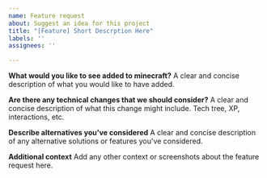```yaml
---
name: Feature request
about: Suggest an idea for this project
title: "[Feature] Short Descrption Here"
labels: ''
assignees: ''

---
```


**What would you like to see added to minecraft?**
A clear and concise description of what you would like to have added.

**Are there any technical changes that we should consider?**
A clear and concise description of what this change might include. Tech tree, XP, interactions, etc.

**Describe alternatives you've considered**
A clear and concise description of any alternative solutions or features you've considered.

**Additional context**
Add any other context or screenshots about the feature request here.
